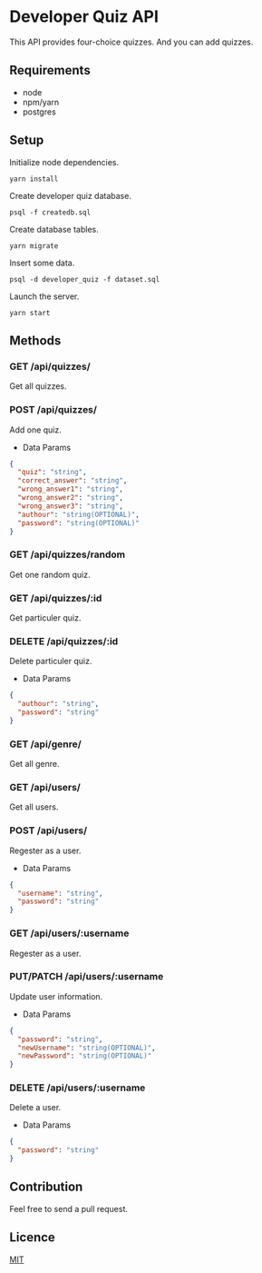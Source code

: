 # Developer Quiz API

This API provides four-choice quizzes.
And you can add quizzes.

## Requirements

* node
* npm/yarn
* postgres

## Setup

Initialize node dependencies.

```
yarn install
```

Create developer quiz database.

```
psql -f createdb.sql
```

Create database tables.

```
yarn migrate
```

Insert some data.

```
psql -d developer_quiz -f dataset.sql
```

Launch the server.

```
yarn start
```

## Methods

### GET /api/quizzes/

Get all quizzes.

### POST /api/quizzes/

Add one quiz.

* Data Params

```json
{
  "quiz": "string",
  "correct_answer": "string",
  "wrong_answer1": "string",
  "wrong_answer2": "string",
  "wrong_answer3": "string",
  "authour": "string(OPTIONAL)",
  "password": "string(OPTIONAL)"
}
```

### GET /api/quizzes/random

Get one random quiz.

### GET /api/quizzes/:id

Get particuler quiz.

### DELETE /api/quizzes/:id

Delete particuler quiz.

* Data Params

```json
{
  "authour": "string",
  "password": "string"
}
```

### GET /api/genre/

Get all genre.

### GET /api/users/

Get all users.

### POST /api/users/

Regester as a user.

* Data Params

```json
{
  "username": "string",
  "password": "string"
}
```

### GET /api/users/:username

Regester as a user.

### PUT/PATCH /api/users/:username

Update user information.

* Data Params

```json
{
  "password": "string",
  "newUsername": "string(OPTIONAL)",
  "newPassword": "string(OPTIONAL)"
}
```

### DELETE /api/users/:username

Delete a user.

* Data Params

```json
{
  "password": "string"
}
```

## Contribution

Feel free to send a pull request.

## Licence

[MIT](https://github.com/tcnksm/tool/blob/master/LICENCE)
